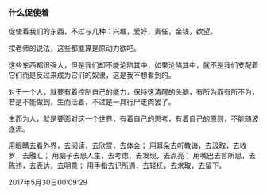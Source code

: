 ### 什么促使着

促使着我们的东西，不过与几种：兴趣，爱好，责任，金钱，欲望。

按老师的说法，这些都能算是原动力欲吧。

这些东西都很强大，但是我们却不能沦陷其中，如果沦陷其中，就不是我们支配着它们而是反过来成为它们的奴隶，这是我不想看到的。

对于一个人，就要有着控制自己的能力，保持这清醒的头脑，有所为而有所不为，若是不能做到，生而活着，不过是一具行尸走肉罢了。

生而为人，就是要面对这一个世界，有着自己的思考，有着自己的原则，不能随波逐流。

用眼睛去看外界，去阅读，去欣赏，去体会；
用耳朵去听教诲，去汲取，去收罗，去融汇；
用脑子去思人生，去考虑，去发现，去点亮；
用嘴巴去言所思，去陈述，去表达，去明意；
用手指去记所遇，去轻抚，去求取，去留下。

2017年5月30日00:09:29